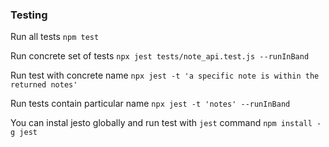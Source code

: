 ### Testing

Run all tests ``` npm test ```

Run concrete set of tests ``` npx jest tests/note_api.test.js --runInBand ```

Run test with concrete name
```npx jest -t 'a specific note is within the returned notes'```

Run tests contain particular name
```npx jest -t 'notes' --runInBand```

You can instal jesto globally and run test with ```jest``` command
```npm install -g jest```